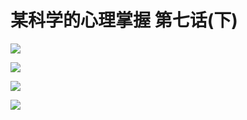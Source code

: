 # 某科学的心理掌握 第七话(下)

![](https://cnindex.github.io/Mental-Out/images/07/5.jpg)

![](https://cnindex.github.io/Mental-Out/images/07/6.jpg)

![](https://cnindex.github.io/Mental-Out/images/07/7.jpg)

![](https://cnindex.github.io/Mental-Out/images/07/8.jpg)

